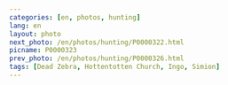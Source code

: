```yaml
---
categories: [en, photos, hunting]
lang: en
layout: photo
next_photo: /en/photos/hunting/P0000322.html
picname: P0000323
prev_photo: /en/photos/hunting/P0000326.html
tags: [Dead Zebra, Hottentotten Church, Ingo, Simion]
---
```

